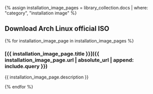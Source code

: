 {% assign installation_image_pages = library_collection.docs | where: "category", "installation image" %}

## Download Arch Linux official ISO

{% for installation_image_page in installation_image_pages %}

### [{{ installation_image_page.title }}]({{ installation_image_page.url | absolute_url | append: include.query }})

{{ installation_image_page.description }}

{% endfor %}
